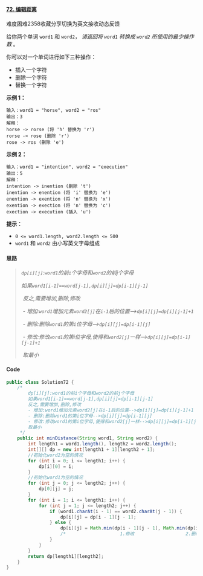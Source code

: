 #### [72. 编辑距离](https://leetcode.cn/problems/edit-distance/)

难度困难2358收藏分享切换为英文接收动态反馈

给你两个单词 `word1` 和 `word2`， *请返回将 `word1` 转换成 `word2` 所使用的最少操作数* 。

你可以对一个单词进行如下三种操作：

- 插入一个字符
- 删除一个字符
- 替换一个字符

**示例 1：**

```
输入：word1 = "horse", word2 = "ros"
输出：3
解释：
horse -> rorse (将 'h' 替换为 'r')
rorse -> rose (删除 'r')
rose -> ros (删除 'e')
```

**示例 2：**

```
输入：word1 = "intention", word2 = "execution"
输出：5
解释：
intention -> inention (删除 't')
inention -> enention (将 'i' 替换为 'e')
enention -> exention (将 'n' 替换为 'x')
exention -> exection (将 'n' 替换为 'c')
exection -> execution (插入 'u')
```

**提示：**

- `0 <= word1.length, word2.length <= 500`
- `word1` 和 `word2` 由小写英文字母组成

#### 思路

> *`dp[i][j]`:`word1`的前`i`个字母和`word2`的前j个字母*
>
> ​    *如果`word1[i-1]==word[j-1],dp[i][j]=dp[i-1][j-1]`*
>
> ​    *反之,需要增加,删除,修改*
>
> ​    *- 增加:`word1`增加元素`word2[j]`在`i-1`后的位置-->`dp[i][j]=dp[i][j-1]+1`*
>
> ​    *- 删除:删除`word1`的第`i`位字母-->`dp[i][j]=dp[i-1][j]`*
>
> ​    *- 修改:修改`word1`的第i位字母,使得和`word2[j]`一样-->`dp[i][j]=dp[i-1][j-1]+1`*
>
> ​    *取最小*

#### Code

```java
public class Solution72 {
    /*
        dp[i][j]:word1的前i个字母和word2的前j个字母
        如果word1[i-1]==word[j-1],dp[i][j]=dp[i-1][j-1]
        反之,需要增加,删除,修改
        - 增加:word1增加元素word2[j]在i-1后的位置-->dp[i][j]=dp[i][j-1]+1
        - 删除:删除word1的第i位字母-->dp[i][j]=dp[i-1][j]
        - 修改:修改word1的第i位字母,使得和word2[j]一样-->dp[i][j]=dp[i-1][j-1]+1
        取最小
     */
    public int minDistance(String word1, String word2) {
        int length1 = word1.length(), length2 = word2.length();
        int[][] dp = new int[length1 + 1][length2 + 1];
        //初始化word2为空的情况
        for (int i = 0; i <= length1; i++) {
            dp[i][0] = i;
        }
        //初始化word1为空的情况
        for (int j = 0; j <= length2; j++) {
            dp[0][j] = j;
        }
        for (int i = 1; i <= length1; i++) {
            for (int j = 1; j <= length2; j++) {
                if (word1.charAt(i - 1) == word2.charAt(j - 1)) {
                    dp[i][j] = dp[i - 1][j - 1];
                } else {
                    dp[i][j] = Math.min(dp[i - 1][j - 1], Math.min(dp[i - 1][j], dp[i][j - 1])) + 1;
                    /*                    1.修改                   2.删除             3.增加                */
                }
            }
        }
        return dp[length1][length2];
    }
}
```